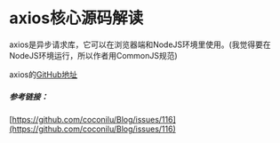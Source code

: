 # axios核心源码解读

axios是异步请求库，它可以在浏览器端和NodeJS环境里使用。(我觉得要在NodeJS环境运行，所以作者用CommonJS规范)

axios的[GitHub地址](https://github.com/axios/axios)

##### 参考链接：
[https://github.com/coconilu/Blog/issues/116](https://github.com/coconilu/Blog/issues/116)